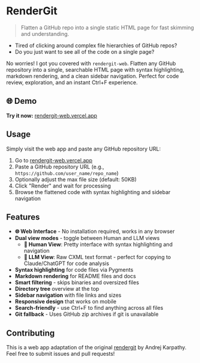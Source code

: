 # RenderGit

> Flatten a GitHub repo into a single static HTML page for fast skimming and understanding.

* Tired of clicking around complex file hierarchies of GitHub repos? 
* Do you just want to see all of the code on a single page? 

No worries! I got you covered with `rendergit-web`. Flatten any GitHub repository into a single, searchable HTML page with syntax highlighting, markdown rendering, and a clean sidebar navigation. Perfect for code review, exploration, and an instant Ctrl+F experience.

## 🌐 Demo

**Try it now:** [rendergit-web.vercel.app](https://rendergit-web.vercel.app)

## Usage

Simply visit the web app and paste any GitHub repository URL:
1. Go to [rendergit-web.vercel.app](https://rendergit-web.vercel.app)
2. Paste a GitHub repository URL (e.g., `https://github.com/user_name/repo_name`)
3. Optionally adjust the max file size (default: 50KB)
4. Click "Render" and wait for processing
5. Browse the flattened code with syntax highlighting and sidebar navigation


## Features

- **🌐 Web Interface** - No installation required, works in any browser
- **Dual view modes** - toggle between Human and LLM views
  - **👤 Human View**: Pretty interface with syntax highlighting and navigation
  - **🤖 LLM View**: Raw CXML text format - perfect for copying to Claude/ChatGPT for code analysis
- **Syntax highlighting** for code files via Pygments
- **Markdown rendering** for README files and docs
- **Smart filtering** - skips binaries and oversized files
- **Directory tree** overview at the top
- **Sidebar navigation** with file links and sizes
- **Responsive design** that works on mobile
- **Search-friendly** - use Ctrl+F to find anything across all files
- **Git fallback** - Uses GitHub zip archives if git is unavailable


## Contributing

This is a web app adaptation of the original [rendergit](https://github.com/karpathy/rendergit) by Andrej Karpathy. Feel free to submit issues and pull requests!

